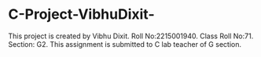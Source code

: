 # C-Project-VibhuDixit-
This project is created by Vibhu Dixit. Roll No:2215001940. Class Roll No:71. Section: G2. This assignment is submitted to C lab teacher of G section.
